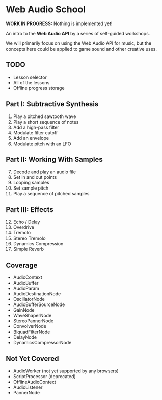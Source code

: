 Web Audio School
===

**WORK IN PROGRESS:** Nothing is implemented yet!

An intro to the **Web Audio API** by a series of self-guided workshops.

We will primarily focus on using the Web Audio API for music, but the concepts here could be applied to game sound and other creative uses.

## TODO

- Lesson selector
- All of the lessons
- Offline progress storage

## Part I: Subtractive Synthesis

1. Play a pitched sawtooth wave
2. Play a short sequence of notes
3. Add a high-pass filter
4. Modulate filter cutoff
5. Add an envelope
6. Modulate pitch with an LFO

## Part II: Working With Samples

7. Decode and play an audio file
8. Set in and out points
9. Looping samples
10. Set sample pitch
11. Play a sequence of pitched samples

## Part III: Effects

12. Echo / Delay
13. Overdrive
14. Tremolo
15. Stereo Tremolo
16. Dynamics Compression
17. Simple Reverb

## Coverage

- AudioContext
- AudioBuffer
- AudioParam
- AudioDestinationNode
- OscillatorNode
- AudioBufferSourceNode
- GainNode
- WaveShaperNode
- StereoPannerNode
- ConvolverNode
- BiquadFilterNode
- DelayNode
- DynamicsCompressorNode

## Not Yet Covered

- AudioWorker (not yet supported by any browsers)
- ScriptProcessor (deprecated)
- OfflineAudioContext
- AudioListener
- PannerNode
